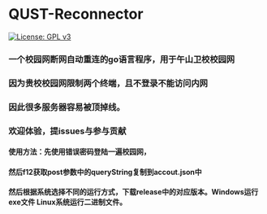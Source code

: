 # QUST-Reconnector
[![License: GPL v3](https://img.shields.io/badge/License-GPLv3-blue.svg)](https://www.gnu.org/licenses/gpl-3.0)
### 一个校园网断网自动重连的go语言程序，用于午山卫校校园网
### 因为贵校校园网限制两个终端，且不登录不能访问内网
### 因此很多服务器容易被顶掉线。
### 欢迎体验，提issues与参与贡献

#### 使用方法：先使用错误密码登陆一遍校园网，
#### 然后f12获取post参数中的queryString复制到accout.json中
#### 然后根据系统选择不同的运行方式，下载release中的对应版本。Windows运行exe文件 Linux系统运行二进制文件。
